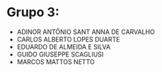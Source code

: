 <h1>Grupo 3:</h1>
<ul>
<li>ADINOR ANTÔNIO SANT ANNA DE CARVALHO</li>
<li>CARLOS ALBERTO LOPES DUARTE</li>
<li>EDUARDO DE ALMEIDA E SILVA</li>
<li>GUIDO GIUSEPPE SCAGLIUSI</li>
<li>MARCOS MATTOS NETTO</li>
</ul>
